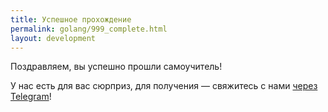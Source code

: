 ```yaml
---
title: Успешное прохождение
permalink: golang/999_complete.html
layout: development
---
```


Поздравляем, вы успешно прошли самоучитель!

У нас есть для вас сюрприз, для получения — свяжитесь с нами [через Telegram](https://t.me/i_tsupko)!

